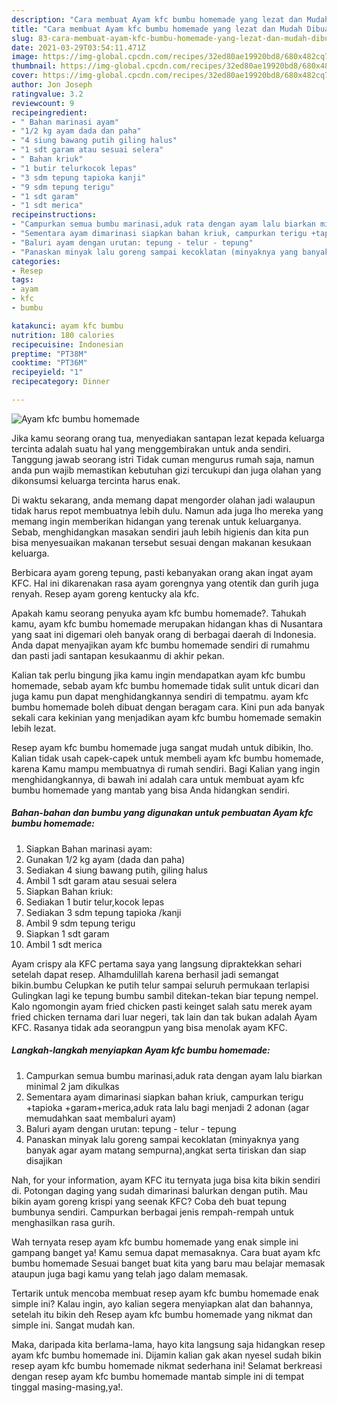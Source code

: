 ```yaml
---
description: "Cara membuat Ayam kfc bumbu homemade yang lezat dan Mudah Dibuat"
title: "Cara membuat Ayam kfc bumbu homemade yang lezat dan Mudah Dibuat"
slug: 83-cara-membuat-ayam-kfc-bumbu-homemade-yang-lezat-dan-mudah-dibuat
date: 2021-03-29T03:54:11.471Z
image: https://img-global.cpcdn.com/recipes/32ed80ae19920bd8/680x482cq70/ayam-kfc-bumbu-homemade-foto-resep-utama.jpg
thumbnail: https://img-global.cpcdn.com/recipes/32ed80ae19920bd8/680x482cq70/ayam-kfc-bumbu-homemade-foto-resep-utama.jpg
cover: https://img-global.cpcdn.com/recipes/32ed80ae19920bd8/680x482cq70/ayam-kfc-bumbu-homemade-foto-resep-utama.jpg
author: Jon Joseph
ratingvalue: 3.2
reviewcount: 9
recipeingredient:
- " Bahan marinasi ayam"
- "1/2 kg ayam dada dan paha"
- "4 siung bawang putih giling halus"
- "1 sdt garam atau sesuai selera"
- " Bahan kriuk"
- "1 butir telurkocok lepas"
- "3 sdm tepung tapioka kanji"
- "9 sdm tepung terigu"
- "1 sdt garam"
- "1 sdt merica"
recipeinstructions:
- "Campurkan semua bumbu marinasi,aduk rata dengan ayam lalu biarkan minimal 2 jam dikulkas"
- "Sementara ayam dimarinasi siapkan bahan kriuk, campurkan terigu +tapioka +garam+merica,aduk rata lalu bagi menjadi 2 adonan (agar memudahkan saat membaluri ayam)"
- "Baluri ayam dengan urutan: tepung - telur - tepung"
- "Panaskan minyak lalu goreng sampai kecoklatan (minyaknya yang banyak agar ayam matang sempurna),angkat serta tiriskan dan siap disajikan"
categories:
- Resep
tags:
- ayam
- kfc
- bumbu

katakunci: ayam kfc bumbu 
nutrition: 180 calories
recipecuisine: Indonesian
preptime: "PT38M"
cooktime: "PT36M"
recipeyield: "1"
recipecategory: Dinner

---
```



![Ayam kfc bumbu homemade](https://img-global.cpcdn.com/recipes/32ed80ae19920bd8/680x482cq70/ayam-kfc-bumbu-homemade-foto-resep-utama.jpg)

Jika kamu seorang orang tua, menyediakan santapan lezat kepada keluarga tercinta adalah suatu hal yang menggembirakan untuk anda sendiri. Tanggung jawab seorang istri Tidak cuman mengurus rumah saja, namun anda pun wajib memastikan kebutuhan gizi tercukupi dan juga olahan yang dikonsumsi keluarga tercinta harus enak.

Di waktu  sekarang, anda memang dapat mengorder olahan jadi walaupun tidak harus repot membuatnya lebih dulu. Namun ada juga lho mereka yang memang ingin memberikan hidangan yang terenak untuk keluarganya. Sebab, menghidangkan masakan sendiri jauh lebih higienis dan kita pun bisa menyesuaikan makanan tersebut sesuai dengan makanan kesukaan keluarga. 

Berbicara ayam goreng tepung, pasti kebanyakan orang akan ingat ayam KFC. Hal ini dikarenakan rasa ayam gorengnya yang otentik dan gurih juga renyah. Resep ayam goreng kentucky ala kfc.

Apakah kamu seorang penyuka ayam kfc bumbu homemade?. Tahukah kamu, ayam kfc bumbu homemade merupakan hidangan khas di Nusantara yang saat ini digemari oleh banyak orang di berbagai daerah di Indonesia. Anda dapat menyajikan ayam kfc bumbu homemade sendiri di rumahmu dan pasti jadi santapan kesukaanmu di akhir pekan.

Kalian tak perlu bingung jika kamu ingin mendapatkan ayam kfc bumbu homemade, sebab ayam kfc bumbu homemade tidak sulit untuk dicari dan juga kamu pun dapat menghidangkannya sendiri di tempatmu. ayam kfc bumbu homemade boleh dibuat dengan beragam cara. Kini pun ada banyak sekali cara kekinian yang menjadikan ayam kfc bumbu homemade semakin lebih lezat.

Resep ayam kfc bumbu homemade juga sangat mudah untuk dibikin, lho. Kalian tidak usah capek-capek untuk membeli ayam kfc bumbu homemade, karena Kamu mampu membuatnya di rumah sendiri. Bagi Kalian yang ingin menghidangkannya, di bawah ini adalah cara untuk membuat ayam kfc bumbu homemade yang mantab yang bisa Anda hidangkan sendiri.

<!--inarticleads1-->

##### Bahan-bahan dan bumbu yang digunakan untuk pembuatan Ayam kfc bumbu homemade:

1. Siapkan  Bahan marinasi ayam:
1. Gunakan 1/2 kg ayam (dada dan paha)
1. Sediakan 4 siung bawang putih, giling halus
1. Ambil 1 sdt garam atau sesuai selera
1. Siapkan  Bahan kriuk:
1. Sediakan 1 butir telur,kocok lepas
1. Sediakan 3 sdm tepung tapioka /kanji
1. Ambil 9 sdm tepung terigu
1. Siapkan 1 sdt garam
1. Ambil 1 sdt merica


Ayam crispy ala KFC pertama saya yang langsung dipraktekkan sehari setelah dapat resep. Alhamdulillah karena berhasil jadi semangat bikin.bumbu Celupkan ke putih telur sampai seluruh permukaan terlapisi Gulingkan lagi ke tepung bumbu sambil ditekan-tekan biar tepung nempel. Kalo ngomongin ayam fried chicken pasti keinget salah satu merek ayam fried chicken ternama dari luar negeri, tak lain dan tak bukan adalah Ayam KFC. Rasanya tidak ada seorangpun yang bisa menolak ayam KFC. 

<!--inarticleads2-->

##### Langkah-langkah menyiapkan Ayam kfc bumbu homemade:

1. Campurkan semua bumbu marinasi,aduk rata dengan ayam lalu biarkan minimal 2 jam dikulkas
1. Sementara ayam dimarinasi siapkan bahan kriuk, campurkan terigu +tapioka +garam+merica,aduk rata lalu bagi menjadi 2 adonan (agar memudahkan saat membaluri ayam)
1. Baluri ayam dengan urutan: tepung - telur - tepung
1. Panaskan minyak lalu goreng sampai kecoklatan (minyaknya yang banyak agar ayam matang sempurna),angkat serta tiriskan dan siap disajikan


Nah, for your information, ayam KFC itu ternyata juga bisa kita bikin sendiri di. Potongan daging yang sudah dimarinasi balurkan dengan putih. Mau bikin ayam goreng krispi yang seenak KFC? Coba deh buat tepung bumbunya sendiri. Campurkan berbagai jenis rempah-rempah untuk menghasilkan rasa gurih. 

Wah ternyata resep ayam kfc bumbu homemade yang enak simple ini gampang banget ya! Kamu semua dapat memasaknya. Cara buat ayam kfc bumbu homemade Sesuai banget buat kita yang baru mau belajar memasak ataupun juga bagi kamu yang telah jago dalam memasak.

Tertarik untuk mencoba membuat resep ayam kfc bumbu homemade enak simple ini? Kalau ingin, ayo kalian segera menyiapkan alat dan bahannya, setelah itu bikin deh Resep ayam kfc bumbu homemade yang nikmat dan simple ini. Sangat mudah kan. 

Maka, daripada kita berlama-lama, hayo kita langsung saja hidangkan resep ayam kfc bumbu homemade ini. Dijamin kalian gak akan nyesel sudah bikin resep ayam kfc bumbu homemade nikmat sederhana ini! Selamat berkreasi dengan resep ayam kfc bumbu homemade mantab simple ini di tempat tinggal masing-masing,ya!.

